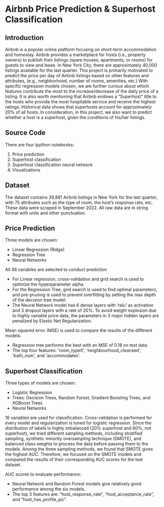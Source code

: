 # Airbnb Price Prediction & Superhost Classification 

## Introduction

Airbnb is a popular online platform focusing on short-term accommodation and homestay. Airbnb provides a marketplace for hosts (i.e., property owners) to publish their listings (spare houses, apartments, or rooms) for guests to view and lease. In New York City, there are approximately 40,000 listings available for the last quarter. This project is primarily motivated to predict the price per day of Airbnb listings based on other features and attributes, (e.g., neighborhood, number of rooms, amenities, etc.) With specific regression models chosen, we are further curious about which features contribute the most to the increase/decrease of the daily price of a listing. It is also worth mentioning that Airbnb endows a “Superhost” title to the hosts who provide the most hospitable service and receive the highest ratings. Historical data shows that superhosts account for approximately 20% of all hosts. In consideration, in this project, we also want to predict whether a host is a superhost, given the conditions of his/her listings.
  
## Source Code 
There are four ipython notebooks: 
1. Price prediction
2. Superhost classification
3. Superhost classification neural network
4. Visualizations

## Dataset
The dataset contains 39,881 Airbnb listings in New York for the last quarter, with 75 attributes such as the type of room,  the host’s response rate, etc. These data were scraped in September 2022. All raw data are in string format with units and other punctuation.

## Price Prediction 
Three models are chosen: 
- Linear Regression (Ridge)
- Regression Tree
- Neural Networks

All 49 variables are selected to conduct prediction
- For Linear regression, cross-validation and grid search is used to optimize the hyperparameter alpha.
- For the Regression Tree, grid search is used to find optimal parameters, and pre-pruning is used to prevent overfitting by setting the max depth of the decision tree model.
- The Neural Network model has 6 dense layers with ‘relu’ as activation and 3 dropout layers with a rate of 20%. To avoid weight explosion due to highly variable price data, the parameters in 3 major hidden layers are penalized by Elastic Net Regularization.

Mean squared error (MSE) is used to compare the results of the different models: 
- Regression tree performs the best with an MSE of 0.18 on test data
- The top four features: 'room_type0', 'neighbourhood_cleansed', 'bath_num', and 'accommodates'. 

## Superhost Classification 
Three types of models are chosen:
- Logistic Regression
- Trees: Decision Trees, Random Forest, Gradient Boosting Trees, and XGBoost Trees 
- Neural Networks

16 variables are used for classification. Cross-validation is performed for every model and regularization is tuned for logistic regression. Since the distribution of labels is highly imbalanced (20% superhost and 80%, not superhost), we tried different sampling methods, including stratified sampling, synthetic minority oversampling technique (SMOTE), and balanced class weights to process the data before passing them to the models. Among the three sampling methods, we found that SMOTE gives the highest AUC. Therefore, we focused on the SMOTE models and compared the results of their corresponding AUC scores for the test dataset. 

AUC scores to evaluate performance: 
- Neural Network and Random Forest models give relatively good performance among the six models.
- The top 3 features are: “host_response_rate”, “host_acceptance_rate”, and “host_has_profile_pic”.
